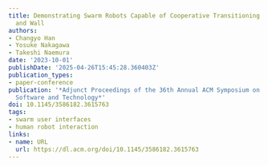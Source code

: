 ```yaml
---
title: Demonstrating Swarm Robots Capable of Cooperative Transitioning between Table
  and Wall
authors:
- Changyo Han
- Yosuke Nakagawa
- Takeshi Naemura
date: '2023-10-01'
publishDate: '2025-04-26T15:45:28.360403Z'
publication_types:
- paper-conference
publication: '*Adjunct Proceedings of the 36th Annual ACM Symposium on User Interface
  Software and Technology*'
doi: 10.1145/3586182.3615763
tags:
- swarm user interfaces
- human robot interaction
links:
- name: URL
  url: https://dl.acm.org/doi/10.1145/3586182.3615763
---
```

